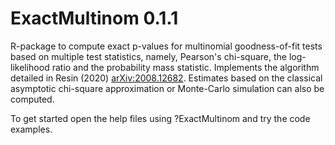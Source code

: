 # ExactMultinom 0.1.1

R-package to compute exact p-values for multinomial goodness-of-fit tests based on multiple test statistics, namely, Pearson's chi-square, the log-likelihood ratio and the probability mass statistic. Implements the algorithm detailed in Resin (2020) <arXiv:2008.12682>. Estimates based on the classical asymptotic chi-square approximation or Monte-Carlo simulation can also be computed.

To get started open the help files using ?ExactMultinom and try the code examples.
